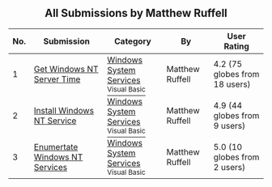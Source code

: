 ﻿<div align="center">

## All Submissions by Matthew Ruffell

</div>

No.  | Submission | Category | By   | User Rating
---- | ---------- | -------- | ---- | -----------
1 | [Get Windows NT Server Time<br />](https://github.com/Planet-Source-Code/matthew-ruffell-get-windows-nt-server-time__1-3792) | [Windows System Services<br /><sup>Visual Basic</sup>](../ByCategory/windows-system-services__1-35.md) | Matthew Ruffell | 4.2 (75 globes from 18 users)
2 | [Install Windows NT Service<br />](https://github.com/Planet-Source-Code/matthew-ruffell-install-windows-nt-service__1-3752) | [Windows System Services<br /><sup>Visual Basic</sup>](../ByCategory/windows-system-services__1-35.md) | Matthew Ruffell | 4.9 (44 globes from 9 users)
3 | [Enumertate Windows NT Services<br />](https://github.com/Planet-Source-Code/matthew-ruffell-enumertate-windows-nt-services__1-3789) | [Windows System Services<br /><sup>Visual Basic</sup>](../ByCategory/windows-system-services__1-35.md) | Matthew Ruffell | 5.0 (10 globes from 2 users)
